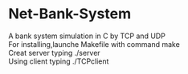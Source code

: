 # Net-Bank-System
A bank system simulation in C by TCP and UDP   
For installing,launche Makefile with command make  
Creat server typing ./server  
Using client typing ./TCPclient <number of id> <number of account> <password> <command> <sum of cash>  
